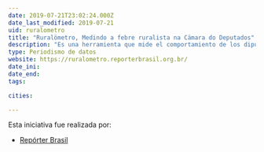```yaml
---
date: 2019-07-21T23:02:24.000Z
date_last_modified: 2019-07-21
uid: ruralometro
title: "Ruralömetro, Medindo a febre ruralista na Cämara do Deputados"
description: "Es una herramienta que mide el comportamiento de los diputados federales en Brasil elegidos en el 2014 que pertenecen a la bancada ruralista. Tiene la finalidad de medir en temperatura los proyectos de ley en temas socioambientales que cada diputado ha votado."
type: Periodismo de datos
website: https://ruralometro.reporterbrasil.org.br/
date_ini: 
date_end: 
tags:

cities: 

---
```


Esta iniciativa fue realizada por:

- [Repórter Brasil](/i/reporter-brasil.html)
